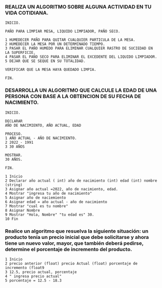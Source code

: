 ### REALIZA UN ALGORITMO SOBRE ALGUNA ACTIVIDAD EN TU VIDA COTIDIANA.

    INICIO.
    
    PAÑO PARA LIMPIAR MESA, LIQUIDO LIMPIADOR, PAÑO SECO.
    
    1 HUMEDECER PAÑO PARA QUITAR CUALQUIER PARTICULA DE LA MESA.
    2 HUMEDECER LA MESA POR UN DETERMINADO TIEMPO.
    3 PASAR EL PAÑO HUMEDO PARA ELIMINAR CUALQUIER RASTRO DE SUCIEDAD EN LA SUPERFICIE.
    4 PASAR EL PAÑO SECO PARA ELIMINAR EL EXCEDENTE DEL LIQUIDO LIMPIADOR.
    5 DEJAR QUE SE SEQUE EN SU TOTALIDAD.
    
    VERIFICAR QUE LA MESA HAYA QUEDADO LIMPIA.
    
    FIN.


### DESARROLLA UN ALGORITMO QUE CALCULE LA EDAD DE UNA PERSONA CON BASE A LA OBTENCION DE SU FECHA DE NACIMIENTO.

    INICIO.
    
    DECLARAR 
    AÑO DE NACIMIENTO, AÑO ACTUAL, EDAD    
    
    PROCESO.
    1 AÑO ACTUAL - AÑO DE NACIMIENTO.
    2 2022 - 1991
    3 30 AÑOS
    
    MOSTRAR. 
    30 AÑOS.
    
    FIN.
    
    1 Inicio 
    2 Declarar año actual ( int) año de nacimiento (int) edad (int) nombre (string)
    3 Asignar año actual =2022, año de nacimiento, edad.
    4 Mostrar "ingresa tu año de nacimiento"
    5 Asignar año de naciemiento
    6 Asignar edad = año actual - año de nacimiento
    7 Mostrar "cual es tu nombre"
    8 Asignar Nombre
    9 Mostrar "Hola, Nombre" "tu edad es" 30.
    10 Fin
    




###  Realice un algoritmo que resuelva la siguiente situación: un producto tenía un precio inicial que debe solicitarse y ahora tiene un nuevo valor, mayor, que también deberá pedirse, determine el porcentaje de incremento del producto. 

    1 Inicio
    2 precio anterior (float) precio Actual (float) porcentaje de incremento (float9
    3 12.5, precio actual, porcentaje
    4 " ingresa precio actual"
    5 porcentaje = 12.5 - 18.3
    
    
